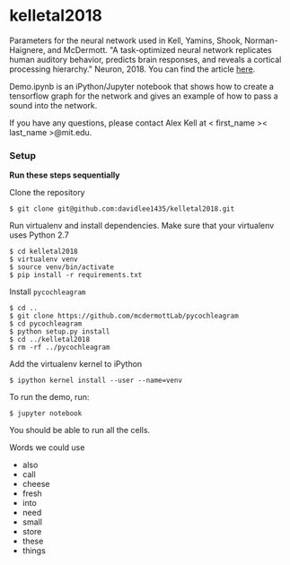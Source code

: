 # kelletal2018
Parameters for the neural network used in Kell, Yamins, Shook, Norman-Haignere, and McDermott. "A task-optimized neural network replicates human auditory behavior, predicts brain responses, and reveals a cortical processing hierarchy." Neuron, 2018. You can find the article <a href="https://www.cell.com/neuron/fulltext/S0896-6273(18)30250-2">here</a>.

Demo.ipynb is an iPython/Jupyter notebook that shows how to create a tensorflow graph for the network and gives an example of how to pass a sound into the network.

If you have any questions, please contact Alex Kell at < first_name >< last_name >@mit.edu.

### Setup
**Run these steps sequentially**

Clone the repository
```
$ git clone git@github.com:davidlee1435/kelletal2018.git
```

Run virtualenv and install dependencies. Make sure that your virtualenv uses Python 2.7
```
$ cd kelletal2018
$ virtualenv venv
$ source venv/bin/activate
$ pip install -r requirements.txt
```

Install `pycochleagram`
```
$ cd ..
$ git clone https://github.com/mcdermottLab/pycochleagram
$ cd pycochleagram
$ python setup.py install
$ cd ../kelletal2018
$ rm -rf ../pycochleagram
```

Add the virtualenv kernel to iPython
```
$ ipython kernel install --user --name=venv
```

To run the demo, run:
```
$ jupyter notebook
```

You should be able to run all the cells.

Words we could use
- also
- call
- cheese
- fresh
- into
- need
- small
- store
- these
- things

